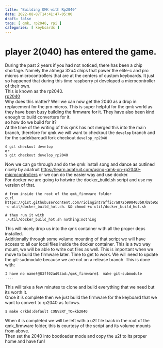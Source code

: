 ```yaml
---
title: "Building QMK with Rp2040"
date: 2022-08-07T14:41:47-05:00
draft: false
tags: [ qmk, rp2040, rpi ]
categories: [ keyboards ]
---
```


# player 2(040) has entered the game.  
During  the past 2 years if you had not noticed, there has been a chip shortage. Namely the atmega 32u4 chips that power the elite-c and pro micros microcontrollers that are at the centers of custom keyboards.   It just so happened that during this time raspberry pi developed a microcontroller of their own.   
This is known as the rp2040.  
[rp2040](https://www.raspberrypi.com/documentation/microcontrollers/rp2040.html)  
Why does this matter?   Well we can now get the 2040 as a drop in replacement for the pro micros.  This is super helpful for the qmk world as they have been busy building the firmware for it.  They have also been kind enough to build converters for it.   
so how do we build for it?  
At the time of the writing of this qmk has not merged this into the main branch, therefore for qmk we will want to checkout the `develop` branch and for the sadekbaroudi fork checkout  `develop_rp2040`  
```
$ git checkout develop
or
$ git checkout develop_rp2040
```
Now we can go through and do the qmk install song and dance as outlined nicely by adafruit https://learn.adafruit.com/using-qmk-on-rp2040-microcontrollers 
or we can do the easier way and use docker.  
For docker we are going to hotwire the docker_build.sh script and use my version of that.  
```
# from inside the root of the qmk_firmware folder
curl https://gist.githubusercontent.com/ridingintraffic/a872b990403b07b8b95a90e438dba529/raw/f893d70dfe447fc925a8fff1dbf5de507cc9cc7b/docker_build_hot.sh -o util/docker_build_hot.sh. && chmod +x util/docker_build_hot.sh

# then run it with 
./util/docker_build_hot.sh nothing:nothing
```  
This will nicely drop us into the qmk container with all the proper deps installed.    
Additionally through some volume mounting of that script we will have access to all our local files inside the docker container.  This is a two way mount, we will be able to write out files as well.  This is important when we move to build the firmware later. 
Time to get to work.  We will need to update the git-sudmodule because we are not on a release branch.  This is done with:

```
I have no name!@83ff02ad93ad:/qmk_firmware$  make git-submodule
....
```  
This will take a few minutes to clone and build everything that we need but its worth it.  
Once it is complete then we just build the firmware for the keyboard that we want to convert to rp2040 as follows.  
```
$ make crkbd:default CONVERT_TO=kb2040
```  
When it is completed we will be left with a u2f file back in the root of the qmk_firmware folder, this is courtesy of the script and its volume mounts from above.  
Then set the 2040 into bootloader mode and copy the u2f to its proper home and have fun!  
